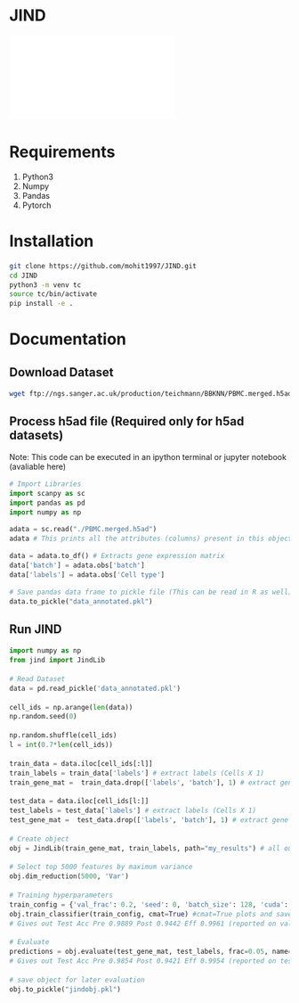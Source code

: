 # JIND

![image](/figs/JINDOverviewIllustration.pdf)


# Requirements
1. Python3
2. Numpy
3. Pandas
4. Pytorch

# Installation

```bash
git clone https://github.com/mohit1997/JIND.git
cd JIND
python3 -m venv tc
source tc/bin/activate
pip install -e .
```


# Documentation

## Download Dataset
```bash
wget ftp://ngs.sanger.ac.uk/production/teichmann/BBKNN/PBMC.merged.h5ad
```

## Process h5ad file (Required only for h5ad datasets)

Note: This code can be executed in an ipython terminal or jupyter notebook (avaliable here)

```python
# Import Libraries
import scanpy as sc 
import pandas as pd
import numpy as np
```

```python
adata = sc.read("./PBMC.merged.h5ad")
adata # This prints all the attributes (columns) present in this object. We need to identify which one corresponds to cell type and batch (if available)
```

```python
data = adata.to_df() # Extracts gene expression matrix
data['batch'] = adata.obs['batch']
data['labels'] = adata.obs['Cell type']
```

```python
# Save pandas data frame to pickle file (This can be read in R as well)
data.to_pickle("data_annotated.pkl")
```

## Run JIND
```python
import numpy as np
from jind import JindLib

# Read Dataset
data = pd.read_pickle('data_annotated.pkl')

cell_ids = np.arange(len(data))
np.random.seed(0)

np.random.shuffle(cell_ids)
l = int(0.7*len(cell_ids))

train_data = data.iloc[cell_ids[:l]]
train_labels = train_data['labels'] # extract labels (Cells X 1)
train_gene_mat =  train_data.drop(['labels', 'batch'], 1) # extract gene expression matrix (Cells X Genes)

test_data = data.iloc[cell_ids[l:]]
test_labels = test_data['labels'] # extract labels (Cells X 1)
test_gene_mat =  test_data.drop(['labels', 'batch'], 1) # extract gene expression matrix (Cells X Genes)

# Create object
obj = JindLib(train_gene_mat, train_labels, path="my_results") # all outputs would be saved in "my_results" directory

# Select top 5000 features by maximum variance
obj.dim_reduction(5000, 'Var')

# Training hyperparameters
train_config = {'val_frac': 0.2, 'seed': 0, 'batch_size': 128, 'cuda': False, 'epochs': 10}
obj.train_classifier(train_config, cmat=True) #cmat=True plots and saves the validation confusion matrix
# Gives out Test Acc Pre 0.9889 Post 0.9442 Eff 0.9961 (reported on validation dataset)

# Evaluate
predictions = obj.evaluate(test_gene_mat, test_labels, frac=0.05, name="testcfmt.pdf") # frac is the outlier fraction filtering underconfident predictions
# Gives out Test Acc Pre 0.9854 Post 0.9421 Eff 0.9954 (reported on test dataset)

# save object for later evaluation
obj.to_pickle("jindobj.pkl")
```
